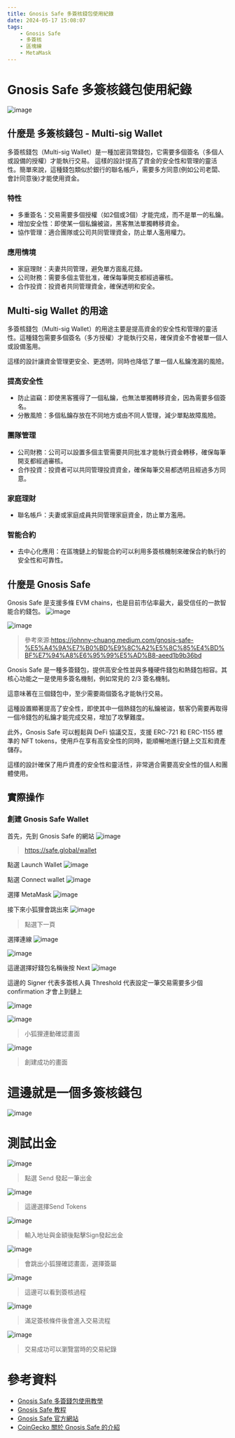 ```yaml
---
title: Gnosis Safe 多簽核錢包使用紀錄
date: 2024-05-17 15:08:07
tags:
    - Gnosis Safe
    - 多簽核
    - 區塊練
    - MetaMask
---
```


# Gnosis Safe 多簽核錢包使用紀錄

![image](https://hackmd.io/_uploads/BJLUKwNmA.png)


## 什麼是 多簽核錢包 - Multi-sig Wallet
多簽核錢包（Multi-sig Wallet）是一種加密貨幣錢包，它需要多個簽名（多個人或設備的授權）才能執行交易。
這樣的設計提高了資金的安全性和管理的靈活性。簡單來說，這種錢包類似於銀行的聯名帳戶，需要多方同意(例如公司老闆、會計同意後)才能使用資金。


### 特性
* 多重簽名：交易需要多個授權（如2個或3個）才能完成，而不是單一的私鑰。
* 增加安全性：即使某一個私鑰被盜，黑客無法單獨轉移資金。
* 協作管理：適合團隊或公司共同管理資金，防止單人濫用權力。

### 應用情境

* 家庭理財：夫妻共同管理，避免單方面亂花錢。
* 公司財務：需要多個主管批准，確保每筆開支都經過審核。
* 合作投資：投資者共同管理資金，確保透明和安全。


## Multi-sig Wallet 的用途
多簽核錢包（Multi-sig Wallet）的用途主要是提高資金的安全性和管理的靈活性。這種錢包需要多個簽名（多方授權）才能執行交易，確保資金不會被單一個人或設備濫用。

這樣的設計讓資金管理更安全、更透明，同時也降低了單一個人私鑰洩漏的風險。

### 提高安全性
* 防止盜竊：即使黑客獲得了一個私鑰，也無法單獨轉移資金，因為需要多個簽名。
* 分散風險：多個私鑰存放在不同地方或由不同人管理，減少單點故障風險。

### 團隊管理
* 公司財務：公司可以設置多個主管需要共同批准才能執行資金轉移，確保每筆開支都經過審核。
* 合作投資：投資者可以共同管理投資資金，確保每筆交易都透明且經過多方同意。

### 家庭理財
* 聯名帳戶：夫妻或家庭成員共同管理家庭資金，防止單方濫用。

### 智能合約
* 去中心化應用：在區塊鏈上的智能合約可以利用多簽核機制來確保合約執行的安全性和可靠性。

## 什麼是 Gnosis Safe

Gnosis Safe 是支援多條 EVM chains，也是目前市佔率最大，最受信任的一款智能合約錢包。
![image](https://hackmd.io/_uploads/BkgjKwEmR.png)

![image](https://hackmd.io/_uploads/B1KjYDN7A.png)
>參考來源:https://johnny-chuang.medium.com/gnosis-safe-%E5%A4%9A%E7%B0%BD%E9%8C%A2%E5%8C%85%E4%BD%BF%E7%94%A8%E6%95%99%E5%AD%B8-aeed1b9b36bd

Gnosis Safe 是一種多簽錢包，提供高安全性並與多種硬件錢包和熱錢包相容。其核心功能之一是使用多簽名機制，例如常見的 2/3 簽名機制。

這意味著在三個錢包中，至少需要兩個簽名才能執行交易。

這種設置顯著提高了安全性，即使其中一個熱錢包的私鑰被盜，駭客仍需要再取得一個冷錢包的私鑰才能完成交易，增加了攻擊難度。

此外，Gnosis Safe 可以輕鬆與 DeFi 協議交互，支援 ERC-721 和 ERC-1155 標準的 NFT tokens，使用戶在享有高安全性的同時，能順暢地進行鏈上交互和資產儲存。

這樣的設計確保了用戶資產的安全性和靈活性，非常適合需要高安全性的個人和團體使用。

## 實際操作

### 創建 Gnosis Safe Wallet

首先，先到 Gnosis Safe 的網站
![image](https://hackmd.io/_uploads/HyvpFv4QC.png)
>https://safe.global/wallet

點選 Launch Wallet
![image](https://hackmd.io/_uploads/SkKCFP4XR.png)

點選 Connect wallet
![image](https://hackmd.io/_uploads/B1SJcv4XA.png)

選擇 MetaMask
![image](https://hackmd.io/_uploads/rJpe9vE7A.png)

接下來小狐狸會跳出來
![image](https://hackmd.io/_uploads/ryc5qDEQA.png)
>點選下一頁


選擇連線
![image](https://hackmd.io/_uploads/HkOJjPE70.png)

![image](https://hackmd.io/_uploads/B1BuiDNmR.png)

這邊選擇好錢包名稱後按 Next
![image](https://hackmd.io/_uploads/HJX2iP4XA.png)

這邊的 Signer 代表多簽核人員
Threshold 代表設定一筆交易需要多少個 confirmation 才會上到鏈上

![image](https://hackmd.io/_uploads/BkG_hw4m0.png)


![image](https://hackmd.io/_uploads/H1y0hP4Q0.png)
>小狐狸連動確認畫面

![image](https://hackmd.io/_uploads/H1V-avE7C.png)
> 創建成功的畫面


# 這邊就是一個多簽核錢包
![image](https://hackmd.io/_uploads/SyP8aPEQA.png)


# 測試出金
![image](https://hackmd.io/_uploads/r1DeetEX0.png)
>點選 Send 發起一筆出金

![image](https://hackmd.io/_uploads/HyGNeYN7R.png)
>這邊選擇Send Tokens

![image](https://hackmd.io/_uploads/S19PeKVXA.png)
>輸入地址與金額後點擊Sign發起出金

![image](https://hackmd.io/_uploads/H1XaeKE70.png)
> 會跳出小狐狸確認畫面，選擇簽屬

![image](https://hackmd.io/_uploads/HkVM-KE7C.png)
>這邊可以看到簽核過程

![image](https://hackmd.io/_uploads/r1_Bbt4mA.png)
>滿足簽核條件後會進入交易流程

![image](https://hackmd.io/_uploads/B1BFbFEXA.png)
>交易成功可以瀏覽當時的交易紀錄

# 參考資料 
- [Gnosis Safe 多簽錢包使用教學](https://johnny-chuang.medium.com/gnosis-safe-%E5%A4%9A%E7%B0%BD%E9%8C%A2%E5%8C%85%E4%BD%BF%E7%94%A8%E6%95%99%E5%AD%B8-aeed1b9b36bd)
- [Gnosis Safe 教程](https://nextrope.com/how-to-create-a-multisig-wallet-using-gnosis-safe/)
- [Gnosis Safe 官方網站](https://safe.global)
- [CoinGecko 關於 Gnosis Safe 的介紹](https://www.coingecko.com)